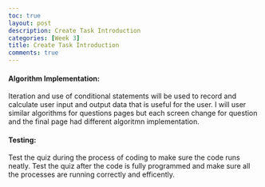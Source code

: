 ```yaml
---
toc: true
layout: post
description: Create Task Introduction
categories: [Week 3]
title: Create Task Introduction
comments: true
--- 
```
















#### Algorithm Implementation:

Iteration and use of conditional statements will be used to record and calculate user input and output data that is useful for the user.
I will user similar algorithms for  questions pages but each screen change for question and the final page had different algoritmn implementation.




#### Testing:

Test the quiz during the process of coding to make sure the code runs neatly. Test the quiz after the code is fully programmed and make sure all the processes are running correctly and efficently.





